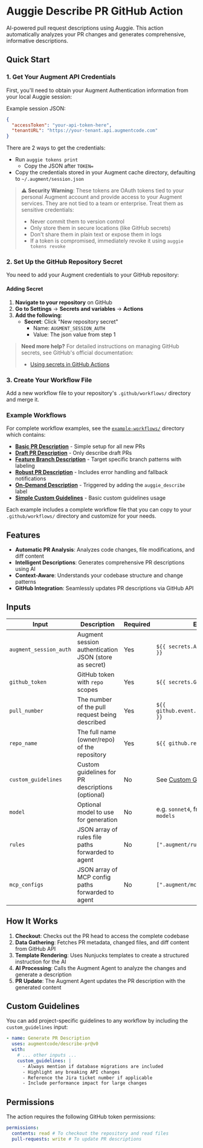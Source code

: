 # Auggie Describe PR GitHub Action

AI-powered pull request descriptions using Auggie. This action automatically analyzes your PR changes and generates comprehensive, informative descriptions.

## Quick Start

### 1. Get Your Augment API Credentials

First, you'll need to obtain your Augment Authentication information from your local Auggie session:

Example session JSON:

```json
{
  "accessToken": "your-api-token-here",
  "tenantURL": "https://your-tenant.api.augmentcode.com"
}
```

There are 2 ways to get the credentials:

- Run `auggie tokens print`
  - Copy the JSON after `TOKEN=`
- Copy the credentials stored in your Augment cache directory, defaulting to `~/.augment/session.json`

> **⚠️ Security Warning**: These tokens are OAuth tokens tied to your personal Augment account and provide access to your Augment services. They are not tied to a team or enterprise. Treat them as sensitive credentials:
>
> - Never commit them to version control
> - Only store them in secure locations (like GitHub secrets)
> - Don't share them in plain text or expose them in logs
> - If a token is compromised, immediately revoke it using `auggie tokens revoke`

### 2. Set Up the GitHub Repository Secret

You need to add your Augment credentials to your GitHub repository:

#### Adding Secret

1. **Navigate to your repository** on GitHub
2. **Go to Settings** → **Secrets and variables** → **Actions**
3. **Add the following**:
   - **Secret**: Click "New repository secret"
     - Name: `AUGMENT_SESSION_AUTH`
     - Value: The json value from step 1

> **Need more help?** For detailed instructions on managing GitHub secrets, see GitHub's official documentation:
>
> - [Using secrets in GitHub Actions](https://docs.github.com/en/actions/security-guides/using-secrets-in-github-actions)

### 3. Create Your Workflow File

Add a new workflow file to your repository's `.github/workflows/` directory and merge it.

### Example Workflows

For complete workflow examples, see the [`example-workflows/`](./example-workflows/) directory which contains:

- **[Basic PR Description](./example-workflows/basic-pr-description.yml)** - Simple setup for all new PRs
- **[Draft PR Description](./example-workflows/draft-pr-description.yml)** - Only describe draft PRs
- **[Feature Branch Description](./example-workflows/feature-branch-description.yml)** - Target specific branch patterns with labeling
- **[Robust PR Description](./example-workflows/robust-pr-description.yml)** - Includes error handling and fallback notifications
- **[On-Demand Description](./example-workflows/on-demand-description.yml)** - Triggered by adding the `auggie_describe` label
- **[Simple Custom Guidelines](./example-workflows/simple-custom-guidelines.yml)** - Basic custom guidelines usage

Each example includes a complete workflow file that you can copy to your `.github/workflows/` directory and customize for your needs.

## Features

- **Automatic PR Analysis**: Analyzes code changes, file modifications, and diff content
- **Intelligent Descriptions**: Generates comprehensive PR descriptions using AI
- **Context-Aware**: Understands your codebase structure and change patterns
- **GitHub Integration**: Seamlessly updates PR descriptions via GitHub API

## Inputs

| Input                  | Description                                           | Required | Example                                             |
| ---------------------- | ----------------------------------------------------- | -------- | --------------------------------------------------- |
| `augment_session_auth` | Augment session authentication JSON (store as secret) | Yes      | `${{ secrets.AUGMENT_SESSION_AUTH }}`               |
| `github_token`         | GitHub token with `repo` scopes                       | Yes      | `${{ secrets.GITHUB_TOKEN }}`                       |
| `pull_number`          | The number of the pull request being described        | Yes      | `${{ github.event.pull_request.number }}`           |
| `repo_name`            | The full name (owner/repo) of the repository          | Yes      | `${{ github.repository }}`                          |
| `custom_guidelines`    | Custom guidelines for PR descriptions (optional)      | No       | See [Custom Guidelines](#custom-guidelines) section |
| `model`                | Optional model to use for generation                  | No       | e.g. `sonnet4`, from `auggie --list-models`         |
| `rules`                | JSON array of rules file paths forwarded to agent     | No       | `[".augment/rules.md"]`                             |
| `mcp_configs`          | JSON array of MCP config paths forwarded to agent     | No       | `[".augment/mcp.md"]`                               |

## How It Works

1. **Checkout**: Checks out the PR head to access the complete codebase
2. **Data Gathering**: Fetches PR metadata, changed files, and diff content from GitHub API
3. **Template Rendering**: Uses Nunjucks templates to create a structured instruction for the AI
4. **AI Processing**: Calls the Augment Agent to analyze the changes and generate a description
5. **PR Update**: The Augment Agent updates the PR description with the generated content

## Custom Guidelines

You can add project-specific guidelines to any workflow by including the `custom_guidelines` input:

```yaml
- name: Generate PR Description
  uses: augmentcode/describe-pr@v0
  with:
    # ... other inputs ...
    custom_guidelines: |
      - Always mention if database migrations are included
      - Highlight any breaking API changes
      - Reference the Jira ticket number if applicable
      - Include performance impact for large changes
```

## Permissions

The action requires the following GitHub token permissions:

```yaml
permissions:
  contents: read # To checkout the repository and read files
  pull-requests: write # To update PR descriptions
```

